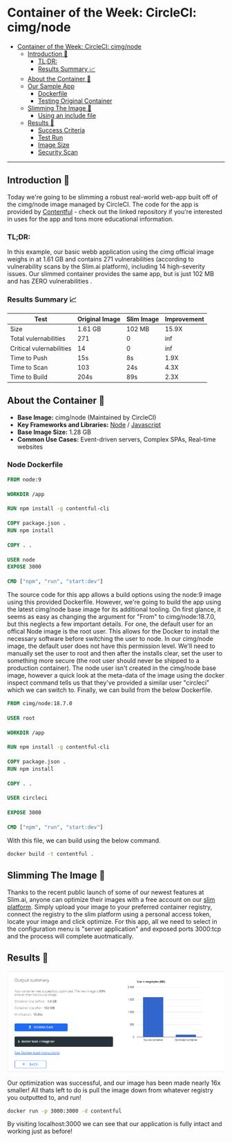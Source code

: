 # Container of the Week: CircleCI: cimg/node

- [Container of the Week: CircleCI: cimg/node](#container-of-the-week-circleci-cimg/node)
  - [Introduction :wave:](#introduction-wave)
    - [TL;DR:](#tldr)
    - [Results Summary :chart_with_upwards_trend:](#results-summary-chart_with_upwards_trend)
  - [About the Container :thinking:](#about-the-container-thinking)
  - [Our Sample App](#our-sample-app)
    - [Dockerfile](#dockerfile)
    - [Testing Original Container](#testing-original-container)
  - [Slimming The Image :mechanical_arm:](#slimming-the-image-mechanical_arm)
      - [Using an include file](#using-an-include-file)
  - [Results :raised_hands:](#results-raised_hands)
    - [Success Criteria](#success-criteria)
    - [Test Run](#test-run)
    - [Image Size](#image-size)
    - [Security Scan](#security-scan)

---
## Introduction :wave:
Today we're going to be slimming a robust real-world web-app built off of the cimg/node image managed by CircleCI. The code for the app is provided by [Contentful](https://github.com/contentful/the-example-app.nodejs) - check out the linked repository if you're interested in uses for the app and tons more educational information.


### TL;DR:
In this example, our basic webb application using the cimg official image weighs in at 1.61 GB and contains 271 vulnerabilities (according to vulnerability scans by the Slim.ai platform), including 14 high-severity issues. Our slimmed container provides the same app, but is just 102 MB and has ZERO vulnerabilities .
### Results Summary :chart_with_upwards_trend:
| Test | Original Image | Slim Image | Improvement | 
|----- | ----- | ---- | ---- | 
| Size | 1.61 GB | 102 MB | 15.9X |
| Total vulernabilities| 271 | 0 | inf | 
| Critical vulernabilities| 14 | 0 | inf | 
| Time to Push | 15s | 8s | 1.9X | 
| Time to Scan | 103 | 24s | 4.3X | 
| Time to Build | 204s | 89s | 2.3X |

## About the Container :thinking:
- **Base Image:** cimg/node (Maintained by CircleCI)
- **Key Frameworks and Libraries:** [Node](https://nodejs.org/en/) / [Javascript](https://www.javascript.com/) 
- **Base Image Size:** 1.28 GB
- **Common Use Cases:** Event-driven servers, Complex SPAs, Real-time websites

### Node Dockerfile
```Dockerfile
FROM node:9

WORKDIR /app

RUN npm install -g contentful-cli

COPY package.json .
RUN npm install

COPY . .

USER node
EXPOSE 3000

CMD ["npm", "run", "start:dev"]
```

The source code for this app allows a build options using the node:9 image using this provided Dockerfile. However, we're going to build the app using the latest cimg/node base image for its additional tooling. On first glance, it seems as easy as changing the argument for "From" to cimg/node:18.7.0, but this neglects a few important details. For one, the default user for an offical Node image is the root user. This allows for the Docker to install the necessary software before switching the user to node. In our cimg/node image, the default user does not have this permission level. We'll need to manually set the user to root and then after the installs clear, set the user to something more secure (the root user should never be shipped to a production container). The node user isn't created in the cimg/node base image, however a quick look at the meta-data of the image using the docker inspect command tells us that they've provided a similar user "circleci" which we can switch to. Finally, we can build from the below Dockerfile.

```Dockerfile
FROM cimg/node:18.7.0

USER root

WORKDIR /app

RUN npm install -g contentful-cli

COPY package.json .
RUN npm install

COPY . .

USER circleci

EXPOSE 3000

CMD ["npm", "run", "start:dev"]

```

With this file, we can build using the below command.

```bash
docker build -t contentful .
```


## Slimming The Image :mechanical_arm:

Thanks to the recent public launch of some of our newest features at Slim.ai, anyone can optimize their images with a free account on our [slim platform](https://portal.slim.dev/home). Simply upload your image to your preferred container registry, connect the registry to the slim platform using a personal access token, locate your image and click optimize. For this app, all we need to select in the configuration menu is "server application" and exposed ports 3000:tcp and the process will complete auotmatically.

## Results :raised_hands:
![Results](/images/contentful-report.PNG)

Our optimization was successful, and our image has been made nearly 16x smaller! All thats left to do is pull the image down from whatever registry you outputted to, and run!

```bash
docker run -p 3000:3000 -d contentful
```

By visiting localhost:3000 we can see that our application is fully intact and working just as before!

